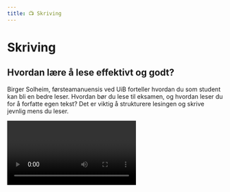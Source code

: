 ```yaml
---
title: 📺 Skriving
---
```


# Skriving



## Hvordan lære å lese effektivt og godt?

Birger Solheim, førsteamanuensis ved UiB forteller hvordan du som student kan bli en bedre leser. Hvordan bør du lese til eksamen, og hvordan leser du for å forfatte egen tekst? Det er viktig å strukturere lesingen og skrive jevnlig mens du leser.

<Video id="JchpFI50UDk" />

## Hvordan leser man filosofi eller argumenterende tekster?

Filosof og skrivementor Åsne Grøgaard hjelper deg å lese og skrive filosofiske tekster. Eksemplene er hentet fra Ex.Phil. ved Universitetet i Oslo.

<Video id="gSm1P5dE3RY" />



## Hva gjør jeg når jeg reviderer tekst?"

Ingvild Gilhus er professor ved Institutt for arkeologi, historie, kultur- og religionsvitenskap ved UiB. Her forteller hun om tekstrevisjon.

<Video id="rnqQo0pyg3E" />



## Hva menes med å 'ta stilling' eller 'diskutere selvstendig'?

Filosof og skrivementor Åsne Grøgaard hjelper deg å lese og skrive filosofiske tekster. Eksemplene er hentet fra Ex.Phil. ved Universitetet i Oslo.

<Video id="FJKg3G-JRpg" />



## Hvordan finne noe interessant å skrive oppgave om?

Anders Johansen er professor ved Institutt for informasjons- og medievitenskap ved UiB. Her snakker han om hvordan finne en interessant problemstilling for en bachelor- eller masteroppgave.

<Video id="FOwhrXNnHNI" />



## Hvordan blir man en god skribent?

Marianne Lien, professor i sosialantropologi ved UiO, forteller om hvordan man kan håndtere skrivesperre og det hun kaller delesperre.

<Video id="p3TFJyX5DJo" />



## Hvordan bruke informanter som kilde i akademisk tekst?

Odd Are Berkaak, professor i sosialantropologi ved Universitetet i Oslo, forteller om hvordan en kan bruke feltmateriale samlet inn ved deltagende observasjon i en akademisk tekst.

<Video id="ktM1r1Ca5Tc" />



## Kajsa’s & Sandhya’s Writing Club – Short version

University of Bergen PhD students Kajsa Parding and Sandhya Tiwari talk about their writing club, and how it has helped them with their thesis work.

<Video id="pbH-PqsYxK8" />



## Kva er forskjellen på ei god og ei dårleg oppgåve?

Lars Nyre er professor ved Institutt for informasjons- og medievitskap ved UiB. Her fortel han om ei oppgåve han skreiv som ikkje blei like godt motteken som han hadde vona.

<Video id="GD1scK6R01A" />



## Kva kjenneteiknar god akademisk kjeldebruk?

Ole Bjørn Rekdal, professor ved Avdeling for helse og sosialfag på Høgskolen i Bergen, fortel om viktigheiten av god akademisk kjeldebruk i akademisk skriving.

<Video id="GPR0phJIsuk" />



## Saying What You Mean part 1 & 2

A good approach to argumentation in academic writing, part 1 of 2.

<Video id="OWeAPxlxGnE" />

<Video id="DVTg57airZg" />



## Stine Bach – Å skrive masteroppgave i Spansk og Latinamerikastudium

Stine Bach skrev våren 2014 en masteroppgave i Spansk og Latinamerikastudium, delt mellom UiB og NHH.

<Video id="PMzaT9D1SsY" />

